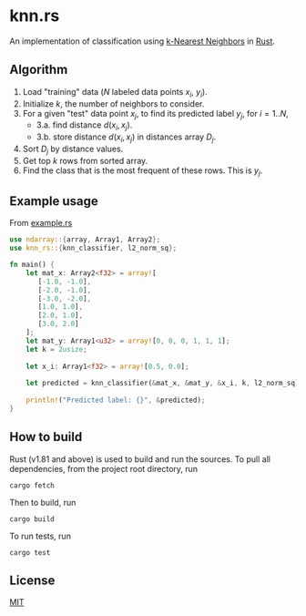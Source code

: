 # knn.rs

An implementation of classification using [k-Nearest Neighbors](https://en.wikipedia.org/wiki/K-nearest_neighbors_algorithm) in [Rust](https://www.rust-lang.org/).

## Algorithm

1. Load "training" data ($N$ labeled data points $x_i$, $y_i$).
2. Initialize $k$, the number of neighbors to consider.
3. For a given "test" data point $x_j$, to find its predicted label $y_j$, for $i = 1..N$,   
    - 3.a. find distance $d(x_i, x_j)$.
    - 3.b. store distance $d(x_{i}, x_{j})$ in distances array $D_{j}$.
4. Sort $D_j$ by distance values.
5. Get top $k$ rows from sorted array.
6. Find the class that is the most frequent of these rows. This is $y_{j}$.

## Example usage

From [example.rs](./examples/example.rs)
```rust
use ndarray::{array, Array1, Array2};
use knn_rs::{knn_classifier, l2_norm_sq};

fn main() {
    let mat_x: Array2<f32> = array![
       [-1.0, -1.0],
       [-2.0, -1.0],
       [-3.0, -2.0],
       [1.0, 1.0],
       [2.0, 1.0],
       [3.0, 2.0]
    ];
    let mat_y: Array1<u32> = array![0, 0, 0, 1, 1, 1];
    let k = 2usize;
    
    let x_i: Array1<f32> = array![0.5, 0.0];
    
    let predicted = knn_classifier(&mat_x, &mat_y, &x_i, k, l2_norm_sq);
 
    println!("Predicted label: {}", &predicted);
}
```

## How to build

Rust (v1.81 and above) is used to build and run the sources. To pull all dependencies, from the project root directory, run

```
cargo fetch
```
Then to build, run
```
cargo build
```
To run tests, run
```
cargo test
```

## License

[MIT](https://mit-license.org/)

